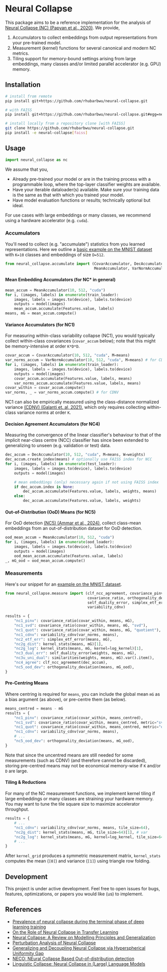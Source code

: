 # Neural Collapse

This package aims to be a reference implementation for the analysis of
[Neural Collapse (NC) (Papyan et al., 2020)](https://www.pnas.org/doi/full/10.1073/pnas.2015509117).
We provide,

1. Accumulators to collect embeddings from output representations from your
   pre-trained model.
2. Measurement (kernel) functions for several canonical and modern NC metrics.
3. Tiling support for memory-bound settings arising from large embeddings,
   many classes and/or limited parallel accelerator (e.g. GPU) memory.

## Installation

```sh
# install from remote
pip install git+https://github.com/rhubarbwu/neural-collapse.git

# with FAISS
pip install git+https://github.com/rhubarbwu/neural-collapse.git#egg=neural_collapse[faiss]

# install locally from a repository clone [with FAISS]
git clone https://github.com/rhubarbwu/neural-collapse.git
pip install -e neural-collapse[faiss]
```

## Usage

```py
import neural_collapse as nc
```

We assume that you,

- Already pre-trained your model or are in the training process with a
  programmable loop, where the top-layer classifier weights are available.
- Have your iterable dataloader(s) available. Make sure your training data is
  the same as that with which you trained your model.
- Have model evaluation functions or results; technically optional but ideal.

For use cases with large embeddings or many classes, we recommend using a
hardware accelerator (e.g. `cuda`).

### Accumulators

You'll need to collect (e.g. "accumulate") statistics from you learned
representations. Here we outline a
[basic example on the MNIST dataset](./examples/mnist.py) with `K=10`
classes and embeddings of size `D=512`.

```py
from neural_collapse.accumulate import (CovarAccumulator, DecAccumulator,
                                        MeanAccumulator, VarNormAccumulator)
```

#### Mean Embedding Accumulators (for NC\* in general)

```py
mean_accum = MeanAccumulator(10, 512, "cuda")
for i, (images, labels) in enumerate(train_loader):
    images, labels = images.to(device), labels.to(device)
    outputs = model(images)
    mean_accum.accumulate(Features.value, labels)
means, mG = mean_accum.compute()
```

#### Variance Accumulators (for NC1)

For measuring within-class variability collapse (NC1), you would typically
collect within-class covariances (`covar_accum` below); note that this might
be memory-intensive at order `K*D*D`.

```py
covar_accum = CovarAccumulator(10, 512, "cuda", M=means)
var_norms_accum = VarNormAccumulator(10, 512, "cuda", M=means) # for CDNV
for i, (images, labels) in enumerate(train_loader):
    images, labels = images.to(device), labels.to(device)
    outputs = model(images)
    covar_accum.accumulate(Features.value, labels, means)
    var_norms_accum.accumulate(Features.value, labels, means)
covar_within = covar_accum.compute()
var_norms, _ = var_norms_accum.compute() # for CDNV
```

NC1 can also be empirically measured using the class-distance normalized
variance [(CDNV) (Galanti et. al, 2021)](https://arxiv.org/abs/2112.15121),
which only requires collecting within-class variance norms at order `K`.

#### Decision Agreement Accumulators (for NC4)

Measuring the convergence of the linear classifier's behaviour to that of the
implicit near-class centre (NCC) classifier has since been extended to
generalizing to unseen (e.g. validation or test) data.

```py
dec_accum = DecAccumulator(10, 512, "cuda", M=means, W=weights)
dec_accum.create_index(means) # optionally use FAISS index for NCC
for i, (images, labels) in enumerate(test_loader):
    images, labels = images.to(device), labels.to(device)
    outputs = model(images)

    # mean embeddings (only) necessary again if not using FAISS index
    if dec_accum.index is None:
        dec_accum.accumulate(Features.value, labels, weights, means)
    else:
        dec_accum.accumulate(Features.value, labels, weights)
```

#### Out-of-Distribution (OoD) Means (for NC5)

For OoD detection
[(NC5) (Ammar et al., 2024)](https://arxiv.org/abs/2310.06823), collect
class-mean embeddings from an out-of-distribution dataset for OoD detection.

```py
ood_mean_accum = MeanAccumulator(10, 512, "cuda")
for i, (images, labels) in enumerate(ood_loader):
    images, labels = images.to(device), labels.to(device)
    outputs = model(images)
    ood_mean_accum.accumulate(Features.value, labels)
_, mG_ood = ood_mean_accum.compute()
```

### Measurements

Here's our snippet for an [example on the MNIST dataset](./examples/mnist.py).

```py
from neural_collapse.measure import (clf_ncc_agreement, covariance_pinv,
                                     covariance_ratio, orthogonality_deviation,
                                     self_duality_error, simplex_etf_error,
                                     variability_cdnv)

results = {
    "nc1_pinv": covariance_ratio(covar_within, means, mG),
    "nc1_svd": covariance_ratio(covar_within, means, mG, "svd"),
    "nc1_quot": covariance_ratio(covar_within, means, mG, "quotient"),
    "nc1_cdnv": variability_cdnv(var_norms, means),
    "nc2_etf_err": simplex_etf_error(means, mG),
    "nc2g_dist": kernel_stats(means, mG)[1],
    "nc2g_log": kernel_stats(means, mG, kernel=log_kernel)[1],
    "nc3_dual_err": self_duality_error(weights, means, mG),
    "nc3u_uni_dual": similarities(weights, means, mG).var().item(),
    "nc4_agree": clf_ncc_agreement(dec_accum),
    "nc5_ood_dev": orthogonality_deviation(means, mG_ood),
}
```

#### Pre-Centring Means

Where centring is required for `means`, you can include the global mean `mG`
as a bias argument (as above), or pre-centre them (as below).

```py
means_centred = means - mG
results = {
    "nc1_pinv": covariance_ratio(covar_within, means_centred),
    "nc1_svd": covariance_ratio(covar_within, means_centred, metric="svd"),
    "nc1_quot": covariance_ratio(covar_within, means_centred, metric="quotient"),
    "nc1_cdnv": variability_cdnv(var_norms, means),
    # ...
    "nc5_ood_dev": orthogonality_deviation(means, mG_ood),
}
```

Note that since the uncentred means are still needed for some measurements
(such as CDNV) (and therefore cannot be discarded), storing pre-centred means
may not be economical memory-wise if `K` and/or `D` are large.

#### Tiling & Reductions

For many of the NC measurement functions, we implement kernel tiling if large
embeddings or many classes are straining your hardware memory. You may want to
tune the tile square size to maximize accelerator throughput.

```py
results = {
    # ...
    "nc1_cdnv": variability_cdnv(var_norms, means, tile_size=64),
    "nc2g_dist": kernel_stats(means, mG, tile_size=64)[1], # var
    "nc2g_log": kernel_stats(means, mG, kernel=log_kernel, tile_size=64)[1], # var
    # ...
}
```

After `kernel_grid` produces a symmetric measurement matrix, `kernel_stats`
computes the mean (`[0]`) and variance (`[1]`) using triangle row folding.

## Development

This project is under active development. Feel free to open issues for bugs,
features, optimizations, or papers you would like (us) to implement.

## References

- [Prevalence of neural collapse during the terminal phase of deep learning training](https://www.pnas.org/doi/full/10.1073/pnas.2015509117)
- [On the Role of Neural Collapse in Transfer Learning](https://arxiv.org/abs/2112.15121)
- [Neural Collapse: A Review on Modelling Principles and Generalization](https://arxiv.org/abs/2206.04041)
- [Perturbation Analysis of Neural Collapse](https://proceedings.mlr.press/v202/tirer23a)
- [Generalizing and Decoupling Neural Collapse via Hyperspherical Uniformity Gap](https://arxiv.org/abs/2303.06484)
- [NECO: NEural Collapse Based Out-of-distribution detection](https://arxiv.org/abs/2310.06823)
- [Linguistic Collapse: Neural Collapse in (Large) Language Models](https://arxiv.org/abs/2405.17767)
